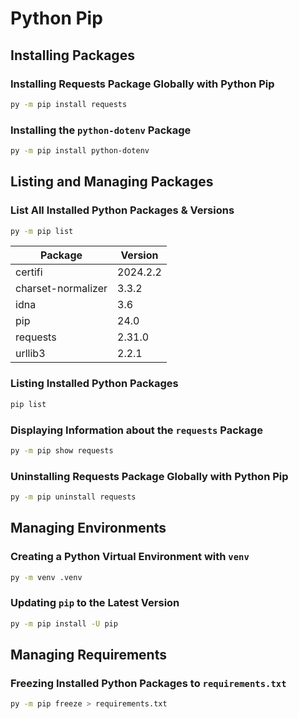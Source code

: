 # Python Pip

## Installing Packages

### Installing Requests Package Globally with Python Pip

```bash
py -m pip install requests
```

### Installing the `python-dotenv` Package

```bash
py -m pip install python-dotenv
```

## Listing and Managing Packages

### List All Installed Python Packages & Versions

```bash
py -m pip list
```

| Package            | Version  |
| ------------------ | -------- |
| certifi            | 2024.2.2 |
| charset-normalizer | 3.3.2    |
| idna               | 3.6      |
| pip                | 24.0     |
| requests           | 2.31.0   |
| urllib3            | 2.2.1    |

### Listing Installed Python Packages

```bash
pip list
```

### Displaying Information about the `requests` Package

```bash
py -m pip show requests
```

### Uninstalling Requests Package Globally with Python Pip

```bash
py -m pip uninstall requests
```

## Managing Environments

### Creating a Python Virtual Environment with `venv`

```bash
py -m venv .venv
```

### Updating `pip` to the Latest Version

```bash
py -m pip install -U pip
```

## Managing Requirements

### Freezing Installed Python Packages to `requirements.txt`

```bash
py -m pip freeze > requirements.txt
```
